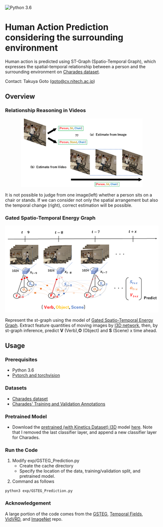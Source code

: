 ![Python 3.6](https://img.shields.io/badge/python-3.6-green.svg)  

# Human Action Prediction considering the surrounding environment
Human action is predicted using ST-Graph (Spatio-Temporal Graph), which expresses the spatial-temporal relationship between a person and the surrounding environment on [Charades dataset](https://allenai.org/plato/charades/). 

Contact: Takuya Goto (goto@cv.nitech.ac.jp)
## Overview

### Relationship Reasoning in Videos
<p align="center">
<img src='imgs/image_video.png' width="400px"/>

It is not possible to judge from one image(left) whether a person sits on a chair or stands. If we can consider not only the spatial arrangement but also the temporal change (right), correct estimation will be possible.

### Gated Spatio-Temporal Energy Graph
<p align="center">
<img src='imgs/hmp_stgraph.png' width="1000px"/>

Represent the st-graph using the model of [Gated Spatio-Temporal Energy Graph](https://arxiv.org/pdf/1903.10547.pdf). Extract feature quantities of moving images by [I3D network](https://arxiv.org/pdf/1705.07750.pdf), then, by st-graph inference, predict **V** (Verb),**O** (Object) and **S** (Scene) x time ahead. 


## Usage

### Prerequisites
- Python 3.6
- [Pytorch and torchvision](https://pytorch.org/)

### Datasets
- [Charades dataset](http://ai2-website.s3.amazonaws.com/data/Charades_v1_rgb.tar)
- [Charades' Training and Validation Annotations](http://ai2-website.s3.amazonaws.com/data/Charades.zip)

### Pretrained Model
- Download the [pretrained (with Kinetics Dataset) I3D](https://arxiv.org/abs/1705.07750) model [here](https://www.dropbox.com/s/r6ja11h06y2w83c/rgb_i3d_pretrained.pt?dl=0). Note that I removed the last classifier layer, and append a new classifier layer for Charades.

### Run the Code
1. Modify exp/GSTEG_Prediction.py
    * Create the cache directory
    * Specify the location of the data, training/validation split, and pretrained model.
2. Command as follows
~~~~
python3 exp/GSTEG_Prediction.py
~~~~

### Acknowledgement
A large portion of the code comes from the [GSTEG](https://github.com/yaohungt/Gated-Spatio-Temporal-Energy-Graph), [Temporal Fields](https://github.com/gsig/temporal-fields/tree/master/pytorch), [VidVRD](https://github.com/xdshang/VidVRD-helper), and [ImageNet](https://github.com/pytorch/examples/tree/master/imagenet) repo.

